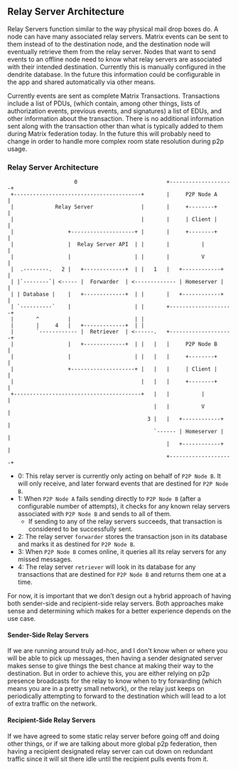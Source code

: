 ## Relay Server Architecture

Relay Servers function similar to the way physical mail drop boxes do. 
A node can have many associated relay servers. Matrix events can be sent to them instead of to the destination node, and the destination node will eventually retrieve them from the relay server. 
Nodes that want to send events to an offline node need to know what relay servers are associated with their intended destination. 
Currently this is manually configured in the dendrite database. In the future this information could be configurable in the app and shared automatically via other means.

Currently events are sent as complete Matrix Transactions. 
Transactions include a list of PDUs, (which contain, among other things, lists of authorization events, previous events, and signatures) a list of EDUs, and other information about the transaction. 
There is no additional information sent along with the transaction other than what is typically added to them during Matrix federation today. 
In the future this will probably need to change in order to handle more complex room state resolution during p2p usage.

### Relay Server Architecture

```
                     0                            +--------------------+
 +----------------------------------------+       |     P2P Node A     |
 |             Relay Server               |       |     +--------+     |
 |                                        |       |     | Client |     |
 |                 +--------------------+ |       |     +--------+     |
 |                 |  Relay Server API  | |       |          |         |
 |                 |                    | |       |          V         |
 |  .--------.   2 |   +-------------+  | |   1   |   +------------+   |
 | |`--------`| <----- |  Forwarder  | <------------- | Homeserver |   |
 | | Database |    |   +-------------+  | |       |   +------------+   |
 | `----------`    |                    | |       +--------------------+
 |       ^         |                    | |       
 |       |     4   |   +-------------+  | |  
 |       `------------ |  Retriever  | <------.   +--------------------+
 |                 |   +-------------+  | |   |   |     P2P Node B     |
 |                 |                    | |   |   |     +--------+     |
 |                 +--------------------+ |   |   |     | Client |     |
 |                                        |   |   |     +--------+     |
 +----------------------------------------+   |   |          |         |
                                              |   |          V         |
                                            3 |   |   +------------+   |
                                              `------ | Homeserver |   |
                                                  |   +------------+   |
                                                  +--------------------+
```

-   0: This relay server is currently only acting on behalf of `P2P Node B`. It will only receive, and later forward events that are destined for `P2P Node B`.
-   1: When `P2P Node A` fails sending directly to `P2P Node B` (after a configurable number of attempts), it checks for any known relay servers associated with `P2P Node B` and sends to all of them.
    - If sending to any of the relay servers succeeds, that transaction is considered to be successfully sent.      
-   2: The relay server `forwarder` stores the transaction json in its database and marks it as destined for `P2P Node B`.
-   3: When `P2P Node B` comes online, it queries all its relay servers for any missed messages.
-   4: The relay server `retriever` will look in its database for any transactions that are destined for `P2P Node B` and returns them one at a time.

For now, it is important that we don’t design out a hybrid approach of having both sender-side and recipient-side relay servers. 
Both approaches make sense and determining which makes for a better experience depends on the use case.

#### Sender-Side Relay Servers

If we are running around truly ad-hoc, and I don't know when or where you will be able to pick up messages, then having a sender designated server makes sense to give things the best chance at making their way to the destination. 
But in order to achieve this, you are either relying on p2p presence broadcasts for the relay to know when to try forwarding (which means you are in a pretty small network), or the relay just keeps on periodically attempting to forward to the destination which will lead to a lot of extra traffic on the network.

#### Recipient-Side Relay Servers

If we have agreed to some static relay server before going off and doing other things, or if we are talking about more global p2p federation, then having a recipient designated relay server can cut down on redundant traffic since it will sit there idle until the recipient pulls events from it.
